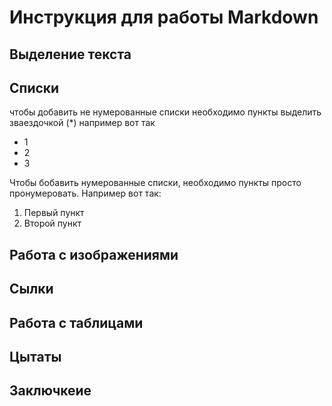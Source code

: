 # Инструкция для работы Markdown

## Выделение текста

## Списки

чтобы добавить не нумерованные списки необходимо пункты выделить зваездочкой (*) например вот так
* 1
* 2
* 3

Чтобы бобавить нумерованные списки, необходимо пункты просто пронумеровать. Например вот так:
1. Первый пункт
2. Второй пункт


## Работа с изображениями

## Сылки

##  Работа с таблицами

## Цытаты

## Заключкеие
